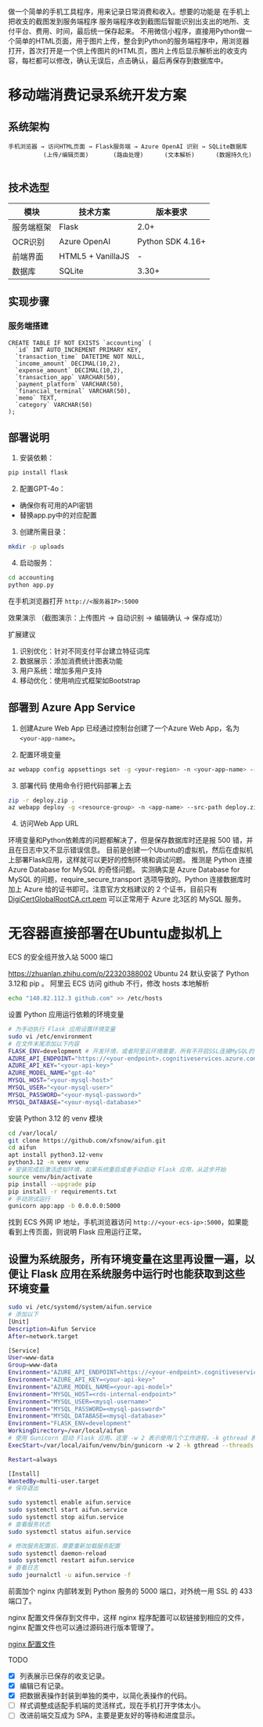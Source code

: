 做一个简单的手机工具程序，用来记录日常消费和收入。想要的功能是
在手机上把收支的截图发到服务端程序
服务端程序收到截图后智能识别出支出的地所、支付平台、费用、时间，最后统一保存起来。
不用微信小程序，直接用Python做一个简单的HTML页面，用于图片上传，整合到Python的服务端程序中，用浏览器打开，首次打开是一个供上传图片的HTML页，图片上传后显示解析出的收支内容，每栏都可以修改，确认无误后，点击确认，最后再保存到数据库中。

# 移动端消费记录系统开发方案

## 系统架构

```
手机浏览器 → 访问HTML页面 → Flask服务端 → Azure OpenAI 识别 → SQLite数据库
          (上传/编辑页面)       (路由处理)      (文本解析)      (数据持久化)


```

## 技术选型
| 模块         | 技术方案                                                                 | 版本要求          |
|--------------|--------------------------------------------------------------------------|-------------------|
| 服务端框架   | Flask                                                                   | 2.0+             |
| OCR识别     | Azure OpenAI                                                              | Python SDK 4.16+ |
| 前端界面     | HTML5 + VanillaJS                                                        | -                |
| 数据库       | SQLite                                                                  | 3.30+            |

## 实现步骤

### 服务端搭建
```mysql
CREATE TABLE IF NOT EXISTS `accounting` (
  `id` INT AUTO_INCREMENT PRIMARY KEY,
  `transaction_time` DATETIME NOT NULL,
  `income_amount` DECIMAL(10,2),
  `expense_amount` DECIMAL(10,2),
  `transaction_app` VARCHAR(50),
  `payment_platform` VARCHAR(50),
  `financial_terminal` VARCHAR(50),
  `memo` TEXT,
  `category` VARCHAR(50)
);
```

## 部署说明
1. 安装依赖：
```bash
pip install flask

```

2. 配置GPT-4o：
- 确保你有可用的API密钥
- 替换app.py中的对应配置

3. 创建所需目录：
```bash
mkdir -p uploads

```

4. 启动服务：
```bash
cd accounting
python app.py
```
在手机浏览器打开 `http://<服务器IP>:5000`

效果演示
（截图演示：上传图片 → 自动识别 → 编辑确认 → 保存成功）

扩展建议
1. 识别优化：针对不同支付平台建立特征词库
2. 数据展示：添加消费统计图表功能
3. 用户系统：增加多用户支持
4. 移动优化：使用响应式框架如Bootstrap

## 部署到 Azure App Service
1. 创建Azure Web App
已经通过控制台创建了一个Azure Web App，名为`<your-app-name>`。

2. 配置环境变量
```bash
az webapp config appsettings set -g <your-region> -n <your-app-name> --settings SCM_DO_BUILD_DURING_DEPLOYMENT="true" AZURE_API_ENDPOINT="https://<your-endpoint>.cognitiveservices.azure.com/" AZURE_API_KEY="<your-api-key>" MYSQL_HOST="<your-mysql-host>" MYSQL_USER="<your-mysql-user>" MYSQL_PASSWORD="<your-mysql-password>" MYSQL_DATABASE="<your-mysql-database>"
```
3. 部署代码
使用命令行把代码部署上去
```bash
zip -r deploy.zip .
az webapp deploy -g <resource-group> -n <app-name> --src-path deploy.zip --type zip
```
4. 访问Web App URL

环境变量和Python依赖库的问题都解决了，但是保存数据库时还是报 500 错，并且在日志中又不显示错误信息。
目前是创建一个Ubuntu的虚拟机，然后在虚拟机上部署Flask应用，这样就可以更好的控制环境和调试问题。
推测是 Python 连接 Azure Database for MySQL 的奇怪问题。
实测确实是 Azure Database for MySQL 的问题，require_secure_transport 选项导致的。Python 连接数据库时加上 Azure 给的证书即可。注意官方文档建议的 2 个证书，目前只有 [DigiCertGlobalRootCA.crt.pem](https://learn.microsoft.com/en-us/azure/mysql/flexible-server/how-to-connect-tls-ssl#download-the-public-ssl-certificate) 可以正常用于 Azure 北3区的 MySQL 服务。

# 无容器直接部署在Ubuntu虚拟机上
ECS 的安全组开放入站 5000 端口

https://zhuanlan.zhihu.com/p/22320388002
Ubuntu 24 默认安装了 Python 3.12和 pip 。
阿里云 ECS 访问 github 不行，修改 hosts 本地解析
```sh
echo "140.82.112.3 github.com" >> /etc/hosts
```

设置 Python 应用运行依赖的环境变量
```sh
# 为手动执行 Flask 应用设置环境变量
sudo vi /etc/environment
# 在文件末尾添加以下内容
FLASK_ENV=development # 开发环境，或者阿里云环境需要，所有不开启SSL连接MySQL的都要设置
AZURE_API_ENDPOINT="https://<your-endpoint>.cognitiveservices.azure.com/"
AZURE_API_KEY="<your-api-key>"
AZURE_MODEL_NAME="gpt-4o"
MYSQL_HOST="<your-mysql-host>"
MYSQL_USER="<your-mysql-user>"
MYSQL_PASSWORD="<your-mysql-password>"
MYSQL_DATABASE="<your-mysql-database>"
```

安装 Python 3.12 的 venv 模块
```sh
cd /var/local/
git clone https://github.com/xfsnow/aifun.git
cd aifun
apt install python3.12-venv
python3.12 -m venv venv
# 安装完成后激活虚拟环境，如果系统重启或者手动启动 Flask 应用，从这步开始
source venv/bin/activate
pip install --upgrade pip
pip install -r requirements.txt
# 手动测试运行
gunicorn app:app -b 0.0.0.0:5000
```
找到 ECS 外网 IP 地址，手机浏览器访问 `http://<your-ecs-ip>:5000`，如果能看到上传页面，则说明 Flask 应用运行正常。

## 设置为系统服务，所有环境变量在这里再设置一遍，以便让 Flask 应用在系统服务中运行时也能获取到这些环境变量
```sh
sudo vi /etc/systemd/system/aifun.service
# 添加以下
[Unit]
Description=Aifun Service
After=network.target

[Service]
User=www-data
Group=www-data
Environment="AZURE_API_ENDPOINT=https://<your-endpoint>.cognitiveservices.azure.com/"
Environment="AZURE_API_KEY=<your-api-key>"
Environment="AZURE_MODEL_NAME=<your-api-model>"
Environment="MYSQL_HOST=<rds-internal-endpoint>"
Environment="MYSQL_USER=<mysql-username>"
Environment="MYSQL_PASSWORD=<mysql-password>"
Environment="MYSQL_DATABASE=<mysql-database>"
Environment="FLASK_ENV=development"
WorkingDirectory=/var/local/aifun
# 使用 Gunicorn 启动 Flask 应用。这里 -w 2 表示使用几个工作进程，-k gthread 表示使用线程池工作模式，--threads 2 表示每个工作进程使用2个线程。
ExecStart=/var/local/aifun/venv/bin/gunicorn -w 2 -k gthread --threads 2 -b 0.0.0.0:5000 app:app

Restart=always

[Install]
WantedBy=multi-user.target
# 保存退出

sudo systemctl enable aifun.service
sudo systemctl start aifun.service
sudo systemctl stop aifun.service
# 查看服务状态
sudo systemctl status aifun.service

# 修改服务配置后，需要重新加载服务配置
sudo systemctl daemon-reload
sudo systemctl restart aifun.service
# 查看日志
sudo journalctl -u aifun.service -f

```

前面加个 nginx 内部转发到 Python 服务的 5000 端口，对外统一用 SSL 的 433 端口了。

nginx 配置文件保存到文件中，这样 nginx 程序配置可以软链接到相应的文件， nginx 配置文件也可以通过源码进行版本管理了。

[nginx 配置文件](aifun.nginx.conf)


TODO
- [X] 列表展示已保存的收支记录。
- [X] 编辑已有记录。
- [X] 把数据表操作封装到单独的类中，以简化表操作的代码。
- [ ] 样式调整成适配手机端的灵活样式，现在手机打开字体太小。
- [ ] 改进前端交互成为 SPA，主要是更友好的等待和进度显示。